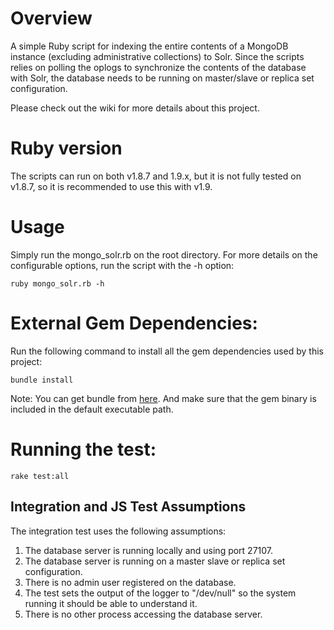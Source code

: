 # Overview

A simple Ruby script for indexing the entire contents of a MongoDB instance (excluding administrative collections) to Solr. Since the scripts relies on polling the oplogs to synchronize the contents of the database with Solr, the database needs to be running on master/slave or replica set configuration.

Please check out the wiki for more details about this project.

# Ruby version

The scripts can run on both v1.8.7 and 1.9.x, but it is not fully tested on v1.8.7, so it is recommended to use this with v1.9.

# Usage

Simply run the mongo_solr.rb on the root directory. For more details on the configurable options, run the script with the -h option:

    ruby mongo_solr.rb -h

# External Gem Dependencies:

Run the following command to install all the gem dependencies used by this project:

    bundle install

Note: You can get bundle from [here](http://gembundler.com/). And make sure that the gem binary is included in the default executable path.

# Running the test:

    rake test:all

## Integration and JS Test Assumptions

The integration test uses the following assumptions:

1. The database server is running locally and using port 27107.
2. The database server is running on a master slave or replica set configuration.
3. There is no admin user registered on the database.
4. The test sets the output of the logger to "/dev/null" so the system running it should be able
   to understand it.
5. There is no other process accessing the database server.

